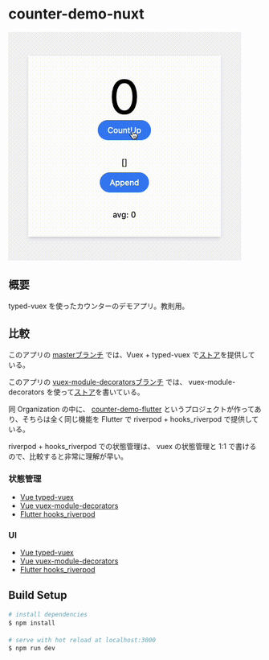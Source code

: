 # counter-demo-nuxt

![](static/counter.gif)

## 概要
typed-vuex を使ったカウンターのデモアプリ。教則用。

## 比較

このアプリの [masterブランチ](https://github.com/torico-tokyo/counter-demo-nuxt) では、Vuex + typed-vuex で[ストア](https://github.com/torico-tokyo/counter-demo-nuxt/blob/master/store/counter.ts)を提供している。

このアプリの [vuex-module-decoratorsブランチ](https://github.com/torico-tokyo/counter-demo-nuxt/tree/vuex-module-decorators) では、
vuex-module-decorators を使って[ストア](https://github.com/torico-tokyo/counter-demo-nuxt/blob/vuex-module-decorators/store/counter.ts)を書いている。

同 Organization の中に、 [counter-demo-flutter](https://github.com/torico-tokyo/counter-demo-flutter) というプロジェクトが作ってあり、そちらは全く同じ機能を Flutter で riverpod + hooks_riverpod で提供している。

riverpod + hooks_riverpod での状態管理は、 vuex の状態管理と 1:1 で書けるので、比較すると非常に理解が早い。

### 状態管理
- [Vue typed-vuex](https://github.com/torico-tokyo/counter-demo-nuxt/blob/master/store/counter.ts)
- [Vue vuex-module-decorators](https://github.com/torico-tokyo/counter-demo-nuxt/blob/vuex-module-decorators/store/counter.ts)
- [Flutter hooks_riverpod](https://github.com/torico-tokyo/counter-demo-flutter/blob/master/lib/controllers/counter_controller.dart)

### UI
- [Vue typed-vuex](https://github.com/torico-tokyo/counter-demo-nuxt/blob/master/pages/index.vue)
- [Vue vuex-module-decorators](https://github.com/torico-tokyo/counter-demo-nuxt/blob/vuex-module-decorators/pages/index.vue)
- [Flutter hooks_riverpod](https://github.com/torico-tokyo/counter-demo-flutter/blob/master/lib/main.dart)

## Build Setup

```bash
# install dependencies
$ npm install

# serve with hot reload at localhost:3000
$ npm run dev
```
